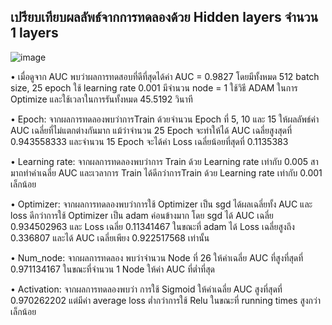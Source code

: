## เปรียบเทียบผลลัพธ์จากการทดลองด้วย Hidden layers จำนวน 1 layers

![image](https://user-images.githubusercontent.com/87576892/152378755-2f06a96c-ec56-4d3a-a9a9-e41394123fb1.png)

•	เมื่อดูจาก AUC พบว่าผลการทดสอบที่ดีที่สุดได้ค่า AUC = 0.9827 โดยมีทั้งหมด 512 batch size, 25 epoch ใช้ learning rate 0.001 มีจำนวน node = 1 ใช้วิธี ADAM ในการ Optimize และใช้เวลาในการรันทั้งหมด 45.5192 วินาที 

•	Epoch: จากผลการทดลองพบว่าการTrain ด้วยจำนวน Epoch ที่ 5, 10 และ 15 ให้ผลลัพธ์ค่า AUC เฉลี่ยที่ไม่แตกต่างกันมาก แม้ว่าจำนวน 25 Epoch จะทำให้ได้ AUC เฉลี่ยสูงสุดที่ 0.943558333 และจำนวน 15 Epoch จะได้ค่า Loss เฉลี่ยน้อยที่สุดที่ 0.1135383 

•	Learning rate: จากผลการทดลองพบว่าการ Train ด้วย Learning rate เท่ากับ 0.005 สามาถทำค่าเฉลี่ย AUC และเวลาการ Train ได้ดีกว่าการTrain ด้วย Learning rate เท่ากับ 0.001 เล็กน้อย 

•	Optimizer: จากผลการทดลองพบว่าการใช้ Optimizer เป็น sgd ได้ผลเฉลี่ยทั้ง AUC และ loss ดีกว่าการใช้ Optimizer เป็น adam ค่อนข้างมาก โดย sgd ได้ AUC เฉลี่ย 0.934502963 และ Loss เฉลี่ย 0.11341467 ในขณะที่ adam ได้ Loss เฉลี่ยสูงถึง 0.336807 และได้ AUC เฉลี่ยเพียง 0.922517568 เท่านั้น

•	Num_node: จากผลการทดลอง พบว่าจำนวน Node ที่ 26 ให้ค่าเฉลี่ย AUC ที่สูงที่สุดที่ 0.971134167 ในขณะที่จำนวน 1 Node ให้ค่า AUC ที่ต่ำที่สุด

•	Activation: จากผลการทดลองพบว่า การใช้ Sigmoid ให้ค่าเฉลี่ย AUC สูงที่สุดที่ 0.970262202 แต่มีค่า average loss ต่ำกว่าการใช้ Relu ในขณะที่ running times สูงกว่าเล็กน้อย
